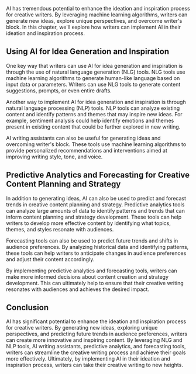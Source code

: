
AI has tremendous potential to enhance the ideation and inspiration process for creative writers. By leveraging machine learning algorithms, writers can generate new ideas, explore unique perspectives, and overcome writer's block. In this chapter, we'll explore how writers can implement AI in their ideation and inspiration process.

Using AI for Idea Generation and Inspiration
--------------------------------------------

One key way that writers can use AI for idea generation and inspiration is through the use of natural language generation (NLG) tools. NLG tools use machine learning algorithms to generate human-like language based on input data or parameters. Writers can use NLG tools to generate content suggestions, prompts, or even entire drafts.

Another way to implement AI for idea generation and inspiration is through natural language processing (NLP) tools. NLP tools can analyze existing content and identify patterns and themes that may inspire new ideas. For example, sentiment analysis could help identify emotions and themes present in existing content that could be further explored in new writing.

AI writing assistants can also be useful for generating ideas and overcoming writer's block. These tools use machine learning algorithms to provide personalized recommendations and interventions aimed at improving writing style, tone, and voice.

Predictive Analytics and Forecasting for Creative Content Planning and Strategy
-------------------------------------------------------------------------------

In addition to generating ideas, AI can also be used to predict and forecast trends in creative content planning and strategy. Predictive analytics tools can analyze large amounts of data to identify patterns and trends that can inform content planning and strategy development. These tools can help writers to develop more effective content by identifying what topics, themes, and styles resonate with audiences.

Forecasting tools can also be used to predict future trends and shifts in audience preferences. By analyzing historical data and identifying patterns, these tools can help writers to anticipate changes in audience preferences and adjust their content accordingly.

By implementing predictive analytics and forecasting tools, writers can make more informed decisions about content creation and strategy development. This can ultimately help to ensure that their creative writing resonates with audiences and achieves the desired impact.

Conclusion
----------

AI has significant potential to enhance the ideation and inspiration process for creative writers. By generating new ideas, exploring unique perspectives, and predicting future trends in audience preferences, writers can create more innovative and inspiring content. By leveraging NLG and NLP tools, AI writing assistants, predictive analytics, and forecasting tools, writers can streamline the creative writing process and achieve their goals more effectively. Ultimately, by implementing AI in their ideation and inspiration process, writers can take their creative writing to new heights.
